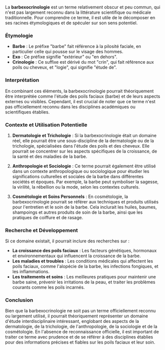 La **barbexocrinologie** est un terme relativement obscur et peu commun, qui n'est pas largement reconnu dans la littérature scientifique ou médicale traditionnelle. Pour comprendre ce terme, il est utile de le décomposer en ses racines étymologiques et de spéculer sur son sens potentiel.

### Étymologie

- **Barbe** : Le préfixe "barbe" fait référence à la pilosité faciale, en particulier celle qui pousse sur le visage des hommes.
- **Exo** : Ce préfixe signifie "extérieur" ou "en dehors".
- **Crinologie** : Ce suffixe est dérivé du mot "crin", qui fait référence aux poils ou cheveux, et "logie", qui signifie "étude de".

### Interprétation

En combinant ces éléments, la barbexocrinologie pourrait théoriquement être interprétée comme l'étude des poils faciaux (barbe) et de leurs aspects externes ou visibles. Cependant, il est crucial de noter que ce terme n'est pas officiellement reconnu dans les disciplines académiques ou scientifiques établies.

### Contexte et Utilisation Potentielle

1. **Dermatologie et Trichologie** : Si la barbexocrinologie était un domaine réel, elle pourrait être une sous-discipline de la dermatologie ou de la trichologie, spécialisées dans l'étude des poils et des cheveux. Elle pourrait se concentrer sur les aspects spécifiques de la croissance, de la santé et des maladies de la barbe.

2. **Anthropologie et Sociologie** : Ce terme pourrait également être utilisé dans un contexte anthropologique ou sociologique pour étudier les significations culturelles et sociales de la barbe dans différentes sociétés et époques. Par exemple, la barbe peut symboliser la sagesse, la virilité, la rébellion ou la mode, selon les contextes culturels.

3. **Cosmétologie et Soins Personnels** : En cosmétologie, la barbexocrinologie pourrait se référer aux techniques et produits utilisés pour l'entretien et le soin de la barbe. Cela inclurait les huiles, baumes, shampoings et autres produits de soin de la barbe, ainsi que les pratiques de coiffure et de rasage.

### Recherche et Développement

Si ce domaine existait, il pourrait inclure des recherches sur :

- **La croissance des poils faciaux** : Les facteurs génétiques, hormonaux et environnementaux qui influencent la croissance de la barbe.
- **Les maladies et troubles** : Les conditions médicales qui affectent les poils faciaux, comme l'alopécie de la barbe, les infections fongiques, et les inflammations.
- **Les traitements et soins** : Les meilleures pratiques pour maintenir une barbe saine, prévenir les irritations de la peau, et traiter les problèmes courants comme les poils incarnés.

### Conclusion

Bien que la barbexocrinologie ne soit pas un terme officiellement reconnu ou largement utilisé, il pourrait théoriquement représenter un domaine d'étude interdisciplinaire intéressant, englobant des aspects de la dermatologie, de la trichologie, de l'anthropologie, de la sociologie et de la cosmétologie. En l'absence de reconnaissance officielle, il est important de traiter ce terme avec prudence et de se référer à des disciplines établies pour des informations précises et fiables sur les poils faciaux et leur soin.